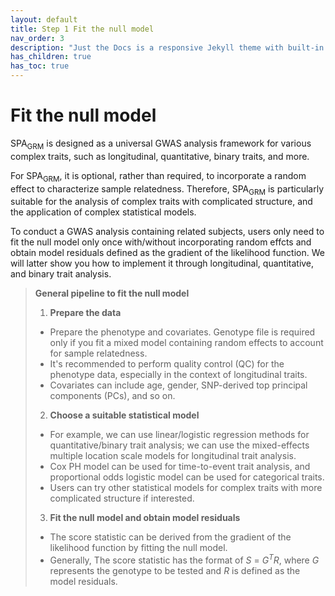 ```yaml
---
layout: default
title: Step 1 Fit the null model
nav_order: 3
description: "Just the Docs is a responsive Jekyll theme with built-in search that is easily customizable and hosted on GitHub Pages."
has_children: true
has_toc: true
---
```


# Fit the null model

SPA<sub>GRM</sub> is designed as a universal GWAS analysis framework for various complex traits, such as longitudinal, quantitative, binary traits, and more. 

For SPA<sub>GRM</sub>, it is optional, rather than required, to incorporate a random effect to characterize sample relatedness. Therefore, SPA<sub>GRM</sub> is particularly suitable for the analysis of complex traits with complicated structure, and the application of complex statistical models.

To conduct a GWAS analysis containing related subjects, users only need to fit the null model only once with/without incorporating random effcts and obtain model residuals defined as the gradient of the likelihood function. We will latter show you how to implement it through longitudinal, quantitative, and binary trait analysis.

> **General pipeline to fit the null model**  
> 1. **Prepare the data**  
> - Prepare the phenotype and covariates. Genotype file is required only if you fit a mixed model containing random effects to account for sample relatedness.  
> - It's recommended to perform quality control (QC) for the phenotype data, especially in the context of longitudinal traits.  
> - Covariates can include age, gender, SNP-derived top principal components (PCs), and so on.  
> 2. **Choose a suitable statistical model**  
> - For example, we can use linear/logistic regression methods for quantitative/binary trait analysis; we can use the mixed-effects multiple location scale models for longitudinal trait analysis.
> - Cox PH model can be used for time-to-event trait analysis, and proportional odds logistic model can be used for categorical traits. 
> - Users can try other statistical models for complex traits with more complicated structure if interested.
> 3. **Fit the null model and obtain model residuals**
> - The score statistic can be derived from the gradient of the likelihood function by fitting the null model. 
> - Generally, The score statistic has the format of _S_ = _G<sup>T</sup>R_, where _G_ represents the genotype to be tested and _R_ is defined as the model residuals.